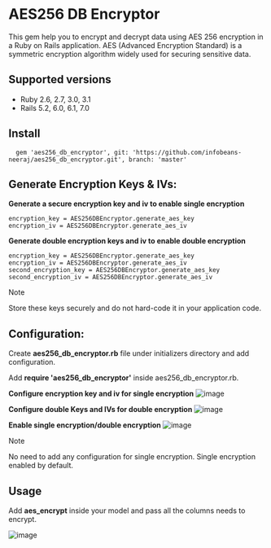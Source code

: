 # AES256 DB Encryptor

This gem help you to encrypt and decrypt data using AES 256 encryption in a Ruby on Rails application. AES (Advanced Encryption Standard) is a symmetric encryption algorithm widely used for securing sensitive data.
## Supported versions
   - Ruby 2.6, 2.7, 3.0, 3.1
   - Rails 5.2, 6.0, 6.1, 7.0
## Install
      gem 'aes256_db_encryptor', git: 'https://github.com/infobeans-neeraj/aes256_db_encryptor.git', branch: 'master'

## Generate Encryption Keys & IVs:
**Generate a secure encryption key and iv to enable single encryption**
    
    encryption_key = AES256DBEncryptor.generate_aes_key
    encryption_iv = AES256DBEncryptor.generate_aes_iv

**Generate double encryption keys and iv to enable double encryption**
    
    encryption_key = AES256DBEncryptor.generate_aes_key
    encryption_iv = AES256DBEncryptor.generate_aes_iv
    second_encryption_key = AES256DBEncryptor.generate_aes_key
    second_encryption_iv = AES256DBEncryptor.generate_aes_iv

> [!NOTE]
> Store these keys securely and do not hard-code it in your application code.

## Configuration:
Create **aes256_db_encryptor.rb** file under initializers directory and add configuration.

Add **require 'aes256_db_encryptor'** inside aes256_db_encryptor.rb.

**Configure encryption key and iv for single encryption**
![image](https://github.com/user-attachments/assets/d53d016f-5064-4bf4-a62d-5f369bbc9008)

**Configure double Keys and IVs for double encryption**
![image](https://github.com/user-attachments/assets/80a316eb-204f-4701-8adc-369688fa05b0)

**Enable single encryption/double encryption**
![image](https://github.com/user-attachments/assets/6302d394-0f58-4c64-a601-9d42531b4c36)

> [!NOTE]
> No need to add any configuration for single encryption. Single encryption enabled by default.

## Usage
Add **aes_encrypt** inside your model and pass all the columns needs to encrypt.

![image](https://github.com/user-attachments/assets/5155b82d-570a-48c3-8529-af4db371d935)



